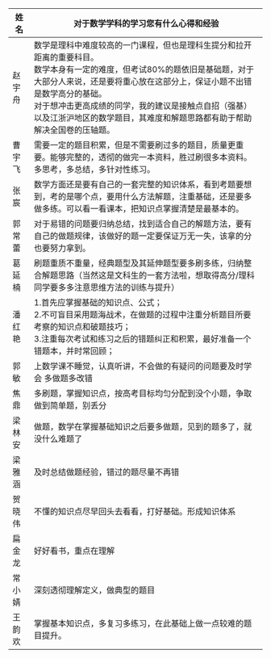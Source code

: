 | 姓名   | 对于数学学科的学习您有什么心得和经验                         |
| ------ | ------------------------------------------------------------ |
| 赵宇舟 | 数学是理科中难度较高的一门课程，但也是理科生提分和拉开距离的重要科目。   <br />数学本身有一定的难度，但考试80%的题依旧是基础题，对于大部分人来说，还是要将重心放在这部分上，保证小题不出错是数学高分的基础。   <br />对于想冲击更高成绩的同学，我的建议是接触点自招（强基）以及江浙沪地区的数学题目，其难度和解题思路都有助于帮助解决全国卷的压轴题。 |
| 曹宇飞 | 需要一定的题目积累，但是不需要刷过多的题目，质量更重要。能够完整的，透彻的做完一本资料，胜过刷很多本资料。多思考，多总结，多针对性练习。 |
| 张宸   | 数学方面还是要有自己的一套完整的知识体系，看到考题要想到，考的是哪个点，要用什么方法解题，注重基础，还是要多做多练。可以看一看课本，把知识点掌握清楚是最基本的。 |
| 郭常蕾 | 对于易错的问题要归纳总结，找到适合自己的解题方法，要有自己的做题规律，该做好的题一定要保证万无一失，该拿的分也要努力拿到。 |
| 葛延楠 | 刷题重质不重量，经典题型及其延伸题型要多刷多练，归纳整合解题思路（当然这是文科生的一套方法啦，想取得高分/理科同学要多多注意思维方法的训练与提升） |
| 潘红艳 | 1.首先应掌握基础的知识点、公式；     <br />2.不可盲目采用题海战术，在做题的过程中注重分析题目所要考察的知识点和破题技巧；     <br />3.注重每次考试和练习之后的错题纠正和积累，最好准备一个错题本，并时常回顾； |
| 郭敏   | 上数学课不睡觉，认真听讲，不会做的有疑问的问题要及时学会 多做题多改错 |
| 焦鼎   | 多刷题，掌握知识点，按高考目标均匀分配到没个小题，争取做到简单题，别丢分 |
| 梁林安 | 做题，数学在掌握基础知识之后要多做题，见到的题多了，就没什么难题了 |
| 梁雅涵 | 及时总结做题经验，错过的题尽量不再错                         |
| 贺晓伟 | 不懂的知识点尽早回头去看看，打好基础。形成知识体系           |
| 扁金龙 | 好好看书，重点在理解                                         |
| 常小婧 | 深刻透彻理解定义，做典型的题目                               |
| 王韵欢 | 掌握基本知识点，多复习多练习，在此基础上做一点较难的题目提升。 |
